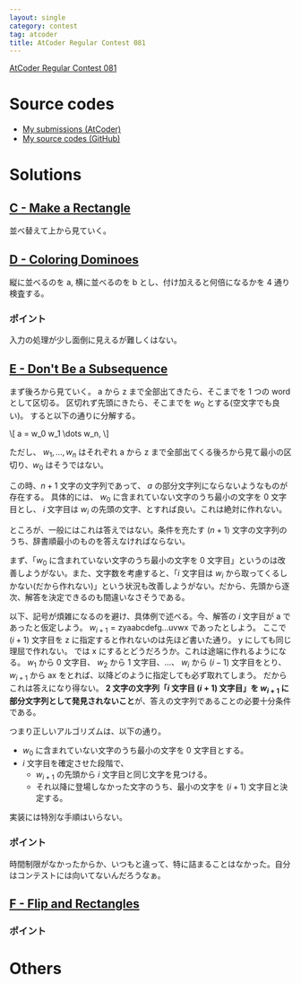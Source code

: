 ```yaml
---
layout: single
category: contest
tag: atcoder
title: AtCoder Regular Contest 081
---
```


[AtCoder Regular Contest 081](https://atcoder.jp/contests/arc081)

# Source codes

- [My submissions (AtCoder)](https://atcoder.jp/contests/arc081/submissions?f.User=kazunetakahashi)
- [My source codes (GitHub)](https://github.com/kazunetakahashi/atcoder/tree/master/2017/0926_ARC081)

# Solutions

## [C - Make a Rectangle](https://atcoder.jp/contests/arc081/tasks/arc081_a)

並べ替えて上から見ていく。

## [D - Coloring Dominoes](https://atcoder.jp/contests/arc081/tasks/arc081_b)

縦に並べるのを a, 横に並べるのを b とし、付け加えると何倍になるかを 4 通り検査する。

### ポイント

入力の処理が少し面倒に見えるが難しくはない。

## [E - Don't Be a Subsequence](https://atcoder.jp/contests/arc081/tasks/arc081_c)

まず後ろから見ていく。
a から z まで全部出てきたら、そこまでを 1 つの word として区切る。
区切れず先頭にきたら、そこまでを $w_0$ とする(空文字でも良い)。
すると以下の通りに分解する。

\\[ a = w_0 w_1 \dots w_n, \\]

ただし、 $w_1, \dots, w_n$ はそれぞれ a から z まで全部出てくる後ろから見て最小の区切り、$w_0$ はそうではない。

この時、$n+1$ 文字の文字列であって、 $a$ の部分文字列にならないようなものが存在する。
具体的には、 $w_0$ に含まれていない文字のうち最小の文字を $0$ 文字目とし、
$i$ 文字目は $w_i$ の先頭の文字、とすれば良い。これは絶対に作れない。

ところが、一般にはこれは答えではない。条件を充たす $(n+1)$ 文字の文字列のうち、辞書順最小のものを答えなければならない。

まず、「$w_0$ に含まれていない文字のうち最小の文字を $0$ 文字目」というのは改善しようがない。また、文字数を考慮すると、「$i$ 文字目は $w_i$ から取ってくるしかない(だから作れない)」という状況も改善しようがない。だから、先頭から逐次、解答を決定できるのも間違いなさそうである。

以下、記号が煩雑になるのを避け、具体例で述べる。今、解答の $i$ 文字目が a であったと仮定しよう。 $w_{i+1} = \mathrm{zyaabcdefg} \dots \mathrm{uvwx}$ であったとしよう。
ここで $(i+1)$ 文字目を z に指定すると作れないのは先ほど書いた通り。
y にしても同じ理屈で作れない。
では x にするとどうだろうか。これは途端に作れるようになる。
$w_1$ から $0$ 文字目、 $w_2$ から $1$ 文字目、…、 $w_i$ から $(i-1)$ 文字目をとり、
$w_{i+1}$ から ax をとれば、以降どのように指定しても必ず取れてしまう。
だからこれは答えになり得ない。 **2 文字の文字列「$i$ 文字目 $(i+1)$ 文字目」を $w_{i+1}$ に部分文字列として発見されないこと**が、答えの文字列であることの必要十分条件である。

つまり正しいアルゴリズムは、以下の通り。

- $w_0$ に含まれていない文字のうち最小の文字を $0$ 文字目とする。
- $i$ 文字目を確定させた段階で、
  - $w_{i+1}$ の先頭から $i$ 文字目と同じ文字を見つける。
  - それ以降に登場しなかった文字のうち、最小の文字を $(i+1)$ 文字目と決定する。

実装には特別な手順はいらない。

### ポイント

時間制限がなかったからか、いつもと違って、特に詰まることはなかった。自分はコンテストには向いてないんだろうなぁ。

## [F - Flip and Rectangles](https://atcoder.jp/contests/arc081/tasks/arc081_d)



### ポイント



# Others
